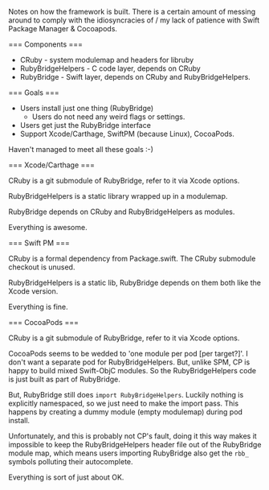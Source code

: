 Notes on how the framework is built.  There is a certain amount of messing
around to comply with the idiosyncracies of / my lack of patience with
Swift Package Manager & Cocoapods.

=== Components ===

* CRuby - system modulemap and headers for libruby
* RubyBridgeHelpers - C code layer, depends on CRuby
* RubyBridge - Swift layer, depends on CRuby and RubyBridgeHelpers.

=== Goals ===

* Users install just one thing (RubyBridge)
  * Users do not need any weird flags or settings.
* Users get just the RubyBridge interface
* Support Xcode/Carthage, SwiftPM (because Linux), CocoaPods.

Haven't managed to meet all these goals :-)

=== Xcode/Carthage ===

CRuby is a git submodule of RubyBridge, refer to it via Xcode options.

RubyBridgeHelpers is a static library wrapped up in a modulemap.

RubyBridge depends on CRuby and RubyBridgeHelpers as modules.

Everything is awesome.

=== Swift PM ===

CRuby is a formal dependency from Package.swift.  The CRuby submodule
checkout is unused.

RubyBridgeHelpers is a static lib, RubyBridge depends on them both like
the Xcode version.

Everything is fine.

=== CocoaPods ===

CRuby is a git submodule of RubyBridge, refer to it via Xcode options.

CocoaPods seems to be wedded to 'one module per pod [per target?]'.  I
don't want a separate pod for RubyBridgeHelpers.  But, unlike SPM, CP is
happy to build mixed Swift-ObjC modules.  So the RubyBridgeHelpers code
is just built as part of RubyBridge.

But, RubyBridge still does `import RubyBridgeHelpers`.  Luckily nothing is
explicitly namespaced, so we just need to make the import pass.  This happens
by creating a dummy module (empty modulemap) during pod install.

Unfortunately, and this is probably not CP's fault, doing it this way makes
it impossible to keep the RubyBridgeHelpers header file out of the RubyBridge
module map, which means users importing RubyBridge also get the `rbb_` symbols
polluting their autocomplete.

Everything is sort of just about OK.
